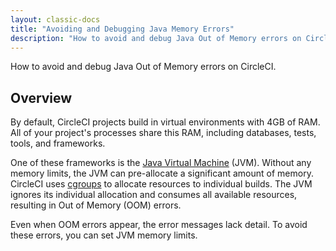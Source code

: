 ```yaml
---
layout: classic-docs
title: "Avoiding and Debugging Java Memory Errors"
description: "How to avoid and debug Java Out of Memory errors on CircleCI."
---
```


How to avoid and debug Java Out of Memory errors on CircleCI.

## Overview

By default,
CircleCI projects build in virtual environments with 4GB of RAM.
All of your project's processes share this RAM,
including databases, tests, tools, and frameworks.

One of these frameworks is the [Java Virtual Machine](https://en.wikipedia.org/wiki/Java_virtual_machine) (JVM).
Without any memory limits,
the JVM can pre-allocate a significant amount of memory.
CircleCI uses [cgroups](https://en.wikipedia.org/wiki/Cgroups)
to allocate resources to individual builds.
The JVM ignores its individual allocation
and consumes all available resources,
resulting in Out of Memory (OOM) errors.

Even when OOM errors appear,
the error messages lack detail.
To avoid these errors,
you can set JVM memory limits.
